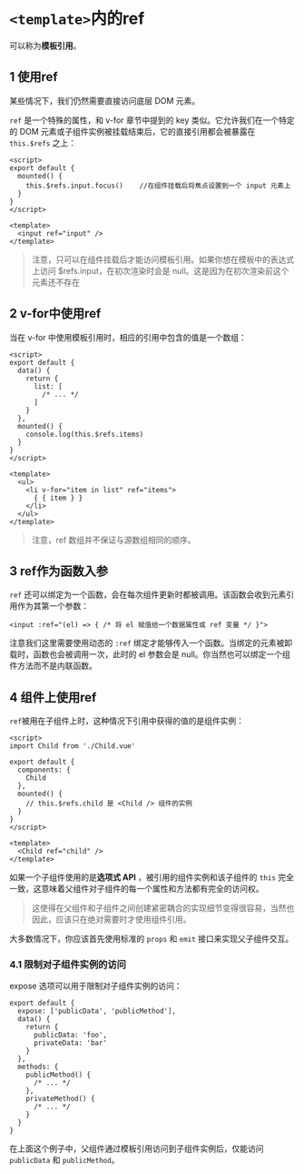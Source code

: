 # `<template>`内的ref

可以称为**模板引用**。

## 1 使用ref

某些情况下，我们仍然需要直接访问底层 DOM 元素。

`ref` 是一个特殊的属性，和 v-for 章节中提到的 key 类似。它允许我们在一个特定的 DOM 元素或子组件实例被挂载结束后，它的直接引用都会被暴露在 `this.$refs` 之上：

```
<script>
export default {
  mounted() {
    this.$refs.input.focus()    //在组件挂载后将焦点设置到一个 input 元素上
  }
}
</script>

<template>
  <input ref="input" />
</template>
```

>注意，只可以在组件挂载后才能访问模板引用。如果你想在模板中的表达式上访问 $refs.input，在初次渲染时会是 null。这是因为在初次渲染前这个元素还不存在

## 2 v-for中使用ref

当在 v-for 中使用模板引用时，相应的引用中包含的值是一个数组：

```
<script>
export default {
  data() {
    return {
      list: [
        /* ... */
      ]
    }
  },
  mounted() {
    console.log(this.$refs.items)
  }
}
</script>

<template>
  <ul>
    <li v-for="item in list" ref="items">
      { { item } }
    </li>
  </ul>
</template>
```

>注意，ref 数组并不保证与源数组相同的顺序。

## 3 ref作为函数入参

`ref` 还可以绑定为一个函数，会在每次组件更新时都被调用。该函数会收到元素引用作为其第一个参数：

```
<input :ref="(el) => { /* 将 el 赋值给一个数据属性或 ref 变量 */ }">
```

注意我们这里需要使用动态的 `:ref` 绑定才能够传入一个函数。当绑定的元素被卸载时，函数也会被调用一次，此时的 el 参数会是 null。你当然也可以绑定一个组件方法而不是内联函数。

## 4 组件上使用ref

`ref`被用在子组件上时，这种情况下引用中获得的值的是组件实例：

```
<script>
import Child from './Child.vue'

export default {
  components: {
    Child
  },
  mounted() {
    // this.$refs.child 是 <Child /> 组件的实例
  }
}
</script>

<template>
  <Child ref="child" />
</template>
```

如果一个子组件使用的是**选项式 API** ，被引用的组件实例和该子组件的 `this` 完全一致，这意味着父组件对子组件的每一个属性和方法都有完全的访问权。

>这使得在父组件和子组件之间创建紧密耦合的实现细节变得很容易，当然也因此，应该只在绝对需要时才使用组件引用。

大多数情况下，你应该首先使用标准的 `props` 和 `emit` 接口来实现父子组件交互。

### 4.1 限制对子组件实例的访问

expose 选项可以用于限制对子组件实例的访问：

```
export default {
  expose: ['publicData', 'publicMethod'],
  data() {
    return {
      publicData: 'foo',
      privateData: 'bar'
    }
  },
  methods: {
    publicMethod() {
      /* ... */
    },
    privateMethod() {
      /* ... */
    }
  }
}
```

在上面这个例子中，父组件通过模板引用访问到子组件实例后，仅能访问 `publicData` 和 `publicMethod`。